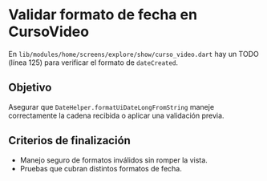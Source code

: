 # Validar formato de fecha en CursoVideo

En `lib/modules/home/screens/explore/show/curso_video.dart` hay un TODO (línea 125) para verificar el formato de `dateCreated`.

## Objetivo
Asegurar que `DateHelper.formatUiDateLongFromString` maneje correctamente la cadena recibida o aplicar una validación previa.

## Criterios de finalización
- Manejo seguro de formatos inválidos sin romper la vista.
- Pruebas que cubran distintos formatos de fecha.
